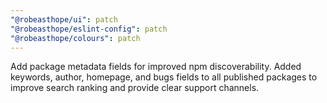 ```yaml
---
"@robeasthope/ui": patch
"@robeasthope/eslint-config": patch
"@robeasthope/colours": patch
---
```


Add package metadata fields for improved npm discoverability. Added keywords, author, homepage, and bugs fields to all published packages to improve search ranking and provide clear support channels.
